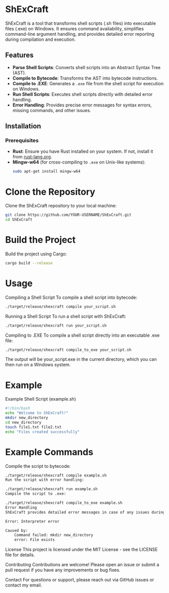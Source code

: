# ShExCraft

ShExCraft is a tool that transforms shell scripts (.sh files) into executable files (.exe) on Windows. It ensures command availability, simplifies command-line argument handling, and provides detailed error reporting during compilation and execution.

## Features

- **Parse Shell Scripts**: Converts shell scripts into an Abstract Syntax Tree (AST).
- **Compile to Bytecode**: Transforms the AST into bytecode instructions.
- **Compile to .EXE**: Generates a `.exe` file from the shell script for execution on Windows.
- **Run Shell Scripts**: Executes shell scripts directly with detailed error handling.
- **Error Handling**: Provides precise error messages for syntax errors, missing commands, and other issues.

## Installation

### Prerequisites

- **Rust**: Ensure you have Rust installed on your system. If not, install it from [rust-lang.org](https://www.rust-lang.org/).
- **Mingw-w64** (for cross-compiling to `.exe` on Unix-like systems):
  ```bash
  sudo apt-get install mingw-w64

# Clone the Repository
Clone the ShExCraft repository to your local machine:
```bash
git clone https://github.com/YOUR-USERNAME/ShExCraft.git
cd ShExCraft
```

# Build the Project
Build the project using Cargo:
```bash
cargo build --release
```
# Usage
Compiling a Shell Script
To compile a shell script into bytecode:
```bash
./target/release/shexcraft compile your_script.sh
```

Running a Shell Script
To run a shell script with ShExCraft:
```bash
./target/release/shexcraft run your_script.sh
```

Compiling to .EXE
To compile a shell script directly into an executable .exe file:
```bash
./target/release/shexcraft compile_to_exe your_script.sh
```

The output will be your_script.exe in the current directory, which you can then run on a Windows system.

# Example
Example Shell Script (example.sh)
```bash
#!/bin/bash
echo "Welcome to ShExCraft!"
mkdir new_directory
cd new_directory
touch file1.txt file2.txt
echo "Files created successfully"
```
# Example Commands
Compile the script to bytecode:

```bash
./target/release/shexcraft compile example.sh
Run the script with error handling:
```

```bash
./target/release/shexcraft run example.sh
Compile the script to .exe:
```

```bash
./target/release/shexcraft compile_to_exe example.sh
Error Handling
ShExCraft provides detailed error messages in case of any issues during parsing, compilation, or execution. Here's an example of what might happen if there's an error:
```

```bash
Error: Interpreter error

Caused by:
    Command failed: mkdir new_directory
    error: File exists
```
License
This project is licensed under the MIT License - see the LICENSE file for details.

Contributing
Contributions are welcome! Please open an issue or submit a pull request if you have any improvements or bug fixes.

Contact
For questions or support, please reach out via GitHub issues or contact my email.

